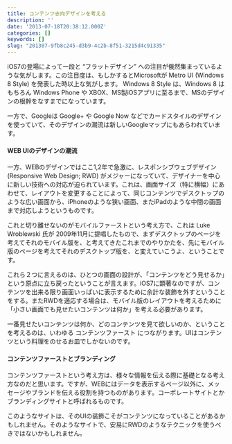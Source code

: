 ```yaml
---
title: コンテンツ志向デザインを考える
description: ''
date: '2013-07-18T20:38:12.000Z'
categories: []
keywords: []
slug: "201307-9fb8c245-d3b9-4c2b-8f51-3215d4c91335"
---
```

iOS7の登場によって一段と “フラットデザイン” への注目が俄然集まっているような気がします。この注目度は、もしかするとMicrosoftが Metro UI (Windows 8 Style) を発表した時以上な気がします。 Windows 8 Style は、Windows 8 はもちろん Windows Phone や XBOX、MS製iOSアプリに至るまで、MSのデザインの根幹をなすまでになっています。  
  
一方で、Googleは Google+ や Google Now などでカードスタイルのデザインを使っていて、そのデザインの潮流は新しいGoogleマップにもあらわれています。

#### WEB UIのデザインの潮流

一方、WEBのデザインではここ1,2年で急激に、レスポンシブウェブデザイン (Responsive Web Design; RWD) がメジャーになっていて、デザイナーを中心に新しい技術への対応が迫られています。これは、画面サイズ（特に横幅）にあわせて、レイアウトを変更することによって、同じコンテンツでデスクトップのような広い画面から、iPhoneのような狭い画面、またiPadのような中間の画面まで対応しようというものです。  
  
これと切り離せないのがモバイルファーストという考え方で、これは Luke Wroblewski 氏が 2009年11月に提唱したもので、まずデスクトップのページを考えてそれのモバイル版を、と考えてきたこれまでのやりかたを、先にモバイル版のページを考えてそれのデスクトップ版を、と変えていこうよ、ということです。

これら２つに言えるのは、ひとつの画面の設計が、「コンテンツをどう見せるか」という原点に立ち戻ったということが言えます。iOS7に顕著なのですが、コンテンツを出来る限り画面いっぱいに表示するために余計な装飾を外すということをする。またRWDを適応する場合は、モバイル版のレイアウトを考えるために「小さい画面でも見せたいコンテンツは何か」を考える必要があります。

一番見せたいコンテンツは何か、どのコンテンツを見て欲しいのか、ということを考えるのは、いわゆる コンテンツファースト につながります。UIはコンテンツという料理をのせるお皿でしかないのです。

#### コンテンツファーストとブランディング

コンテンツファーストという考え方は、様々な情報を伝える際に基礎となる考え方なのだと思います。ですが、WEBにはデータを表示するページ以外に、メッセージやブランドを伝える役割を持つものがあります。コーポレートサイトとかブランディングサイトと呼ばれるものです。

このようなサイトは、そのUIの装飾こそがコンテンツになっていることがあるかもしれません。そのようなサイトで、安易にRWDのようなテクニックを使うべきではないかもしれません。